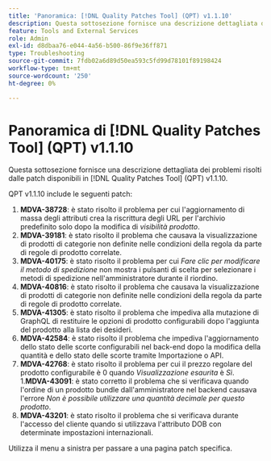```yaml
---
title: 'Panoramica: [!DNL Quality Patches Tool] (QPT) v1.1.10'
description: Questa sottosezione fornisce una descrizione dettagliata dei problemi risolti dalle patch disponibili in  [!DNL Quality Patches Tool] (QPT) v1.1.10.
feature: Tools and External Services
role: Admin
exl-id: d8dbaa76-e044-4a56-b500-86f9e36ff871
type: Troubleshooting
source-git-commit: 7fdb02a6d89d50ea593c5fd99d78101f89198424
workflow-type: tm+mt
source-wordcount: '250'
ht-degree: 0%

---
```


# Panoramica di [!DNL Quality Patches Tool] (QPT) v1.1.10

Questa sottosezione fornisce una descrizione dettagliata dei problemi risolti dalle patch disponibili in [!DNL Quality Patches Tool] (QPT) v1.1.10.

QPT v1.1.10 include le seguenti patch:

1. **MDVA-38728**: è stato risolto il problema per cui l&#39;aggiornamento di massa degli attributi crea la riscrittura degli URL per l&#39;archivio predefinito solo dopo la modifica di *visibilità prodotto*.
1. **MDVA-39181**: è stato risolto il problema che causava la visualizzazione di prodotti di categorie non definite nelle condizioni della regola da parte di regole di prodotto correlate.
1. **MDVA-40175**: è stato risolto il problema per cui *Fare clic per modificare il metodo di spedizione* non mostra i pulsanti di scelta per selezionare i metodi di spedizione nell&#39;amministratore durante il riordino.
1. **MDVA-40816**: è stato risolto il problema che causava la visualizzazione di prodotti di categorie non definite nelle condizioni della regola da parte di regole di prodotto correlate.
1. **MDVA-41305**: è stato risolto il problema che impediva alla mutazione di GraphQL di restituire le opzioni di prodotto configurabili dopo l&#39;aggiunta del prodotto alla lista dei desideri.
1. **MDVA-42584**: è stato risolto il problema che impediva l&#39;aggiornamento dello stato delle scorte configurabili nel back-end dopo la modifica della quantità e dello stato delle scorte tramite Importazione o API.
1. **MDVA-42768**: è stato risolto il problema per cui il prezzo regolare del prodotto configurabile è 0 quando *Visualizzazione esaurita* è *Sì*.
1.**MDVA-43091**: è stato corretto il problema che si verificava quando l&#39;ordine di un prodotto bundle dall&#39;amministratore nel backend causava l&#39;errore *Non è possibile utilizzare una quantità decimale per questo prodotto*.
1. **MDVA-43201**: è stato risolto il problema che si verificava durante l&#39;accesso del cliente quando si utilizzava l&#39;attributo DOB con determinate impostazioni internazionali.

Utilizza il menu a sinistra per passare a una pagina patch specifica.
